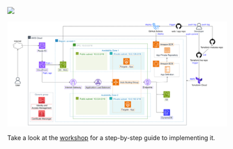 ![](https://komarev.com/ghpvc/?username=Definitely-not-AWS-Workshops&color=red&style=for-the-badge)

![AWS architecture](aws-architecture.svg?featherlight=false&width=100pc)

Take a look at the [workshop](https://definitely-not-aws-workshops.github.io/workshop-1-blog/) for a step-by-step guide to implementing it.


